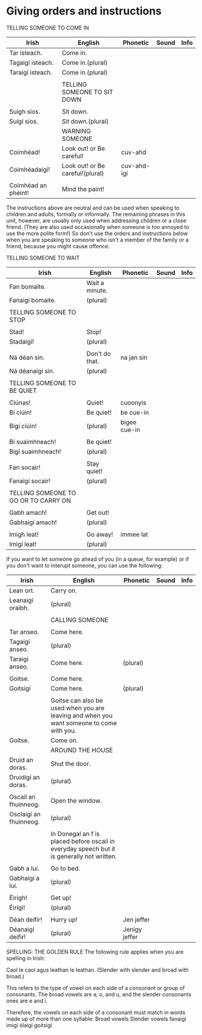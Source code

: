 # Giving orders and instructions

TELLING SOMEONE TO COME IN

|Irish|English|Phonetic|Sound|Info|
|------|-------|--------|-----|----|
|Tar isteach. |Come in.
|Tagaigí isteach. |Come in.(plural)
|Taraigí isteach. |Come in.(plural)
||
||TELLING SOMEONE TO SIT DOWN
||
|Suigh síos. |Sit down.
|Suígí síos. |Sit down.(plural)
||WARNING SOMEONE
|Coimhéad! |Look out! or Be careful!|cuv-ahd
|Coimhéadaigí! |Look out! or Be careful!(plural)|cuv-ahd-igi
||
|Coimhéad an phéint! |Mind the paint!


The instructions above are neutral and can be used when speaking to children and adults, formally or informally.
The remaining phrases in this unit, however, are usually only used when addressing children or a close friend. (They are also used occasionally when someone is too annoyed to use the more polite form!)
So don't use the orders and instructions below when you are speaking to someone who isn't a member of the family or a friend, because you might cause offence.


TELLING SOMEONE TO WAIT


|Irish|English|Phonetic|Sound|Info|
|------|-------|--------|-----|----|
|Fan bomaite. |Wait a minute.
|Fanaigí bomaite.|(plural)
||
|TELLING SOMEONE TO STOP
||
|Stad! |Stop!
|Stadaigí!|(plural)
||
|Ná déan sin. |Don't do that.|na jan sin
|Ná déanaigí sin.|(plural)
||
|TELLING SOMEONE TO BE QUIET
||
|Ciúnas! |Quiet!|cuoonyis
|Bí ciúin! |Be quiet!|be cue-in
|Bígí ciúin!|(plural)|bigee cue-in
||
|Bí suaimhneach! |Be quiet!
|Bígí suaimhneach!|(plural)
||
|Fan socair! |Stay quiet!
|Fanaigí socair!|(plural)
||
|TELLING SOMEONE TO GO OR TO CARRY ON
||
|Gabh amach! |Get out!
|Gabhaigí amach!|(plural)
||
|Imigh leat! |Go away!|immee lat
|Imigí leat!|(plural)

If you want to let someone go ahead of you (in a queue, for example) or if you don't want to interupt someone, you can use the following:


|Irish|English|Phonetic|Sound|Info|
|------|-------|--------|-----|----|
|Lean ort. |Carry on.
|Leanaigí oraibh.|(plural)
||
||CALLING SOMEONE
||
|Tar anseo. |Come here.
|Tagaigí anseo.|(plural)
|Taraigí anseo. |Come here.|(plural)
||
|Goitse. |Come here.
|Goitsigí |Come here.|(plural)
||
||Goitse can also be used when you are leaving and when you want someone to come with you.
|Goitse. |Come on.
||AROUND THE HOUSE
|Druid an doras. |Shut the door.
|Druidigí an doras.|(plural)
||
|Oscail an fhuinneog. |Open the window.
|Osclaigí an fhuinneog.|(plural)
||
||In Donegal an f is placed before oscail in everyday speech but it is generally not written.
||
|Gabh a luí. |Go to bed.
|Gabhaigí a luí.|(plural)
||
|Éirigh! |Get up!
|Éirígí!|(plural)
||
|Déan deifir! |Hurry up!|Jen jeffer
|Déanaigí deifir!|(plural)|Jenigy jeffer


SPELLING: THE GOLDEN RULE
The following rule applies when you are spelling in Irish:

Caol le caol agus leathan le leathan.
(Slender with slender and broad with broad.)

This refers to the type of vowel on each side of a consonant or group of consonants. The broad vowels are a, o, and u, and the slender consonants ones are e and i.

Therefore, the vowels on each side of a consonant must match in words made up of more than one syllable:
Broad vowels	Slender vowels
fanaigí	imigí
ólaigí	goitsigí